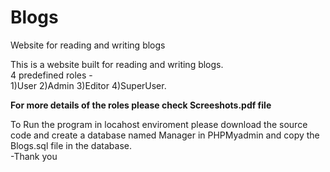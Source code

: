 # Blogs
Website for reading and writing blogs

This is a website built for reading and writing blogs.<br/>
4 predefined roles -<br/>
1)User
2)Admin 
3)Editor
4)SuperUser.

**For more details of the roles please check Screeshots.pdf file**

To Run the program in locahost enviroment please download the source code and create a database named Manager in 
PHPMyadmin and copy the Blogs.sql file in the database.<br/>
-Thank you

